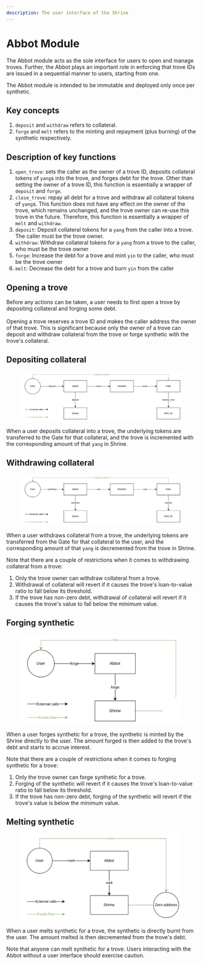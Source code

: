 ```yaml
---
description: The user interface of the Shrine
---
```


# Abbot Module

The Abbot module acts as the sole interface for users to open and manage troves. Further, the Abbot plays an important role in enforcing that trove IDs are issued in a sequential manner to users, starting from one.&#x20;

The Abbot module is intended to be immutable and deployed only once per synthetic.

## Key concepts

1. `deposit` and `withdraw` refers to collateral.
2. `forge` and `melt` refers to the minting and repayment (plus burning) of the synthetic respectively.

## Description of key functions

1. `open_trove`: sets the caller as the owner of a trove ID, deposits collateral tokens of `yang`s into the trove, and forges debt for the trove. Other than setting the owner of a trove ID, this function is essentially a wrapper of `deposit` and `forge`.
2. `close_trove`: repay all debt for a trove and withdraw all collateral tokens of `yang`s. This function does not have any effect on the owner of the trove, which remains unchanged, and the trove owner can re-use this trove in the future. Therefore, this function is essentially a wrapper of `melt` and `withdraw`.
3. `deposit`: Deposit collateral tokens for a `yang` from the caller into a trove. The caller must be the trove owner.
4. `withdraw`: Withdraw collateral tokens for a `yang` from a trove to the caller, who must be the trove owner
5. `forge`: Increase the debt for a trove and mint `yin` to the caller, who must be the trove owner
6. `melt`: Decrease the debt for a trove and burn `yin` from the caller

## Opening a trove

Before any actions can be taken, a user needs to first open a trove by depositing collateral and forging some debt.\
\
Opening a trove reserves a trove ID and makes the caller address the owner of that trove. This is significant because only the owner of a trove can deposit and withdraw collateral from the trove or forge synthetic with the trove's collateral.

## Depositing collateral

<figure><img src="../../.gitbook/assets/image (8).png" alt=""><figcaption></figcaption></figure>

When a user deposits collateral into a trove, the underlying tokens are transferred to the Gate for that collateral, and the trove is incremented with the corresponding amount of that `yang` in Shrine.

## Withdrawing collateral

<figure><img src="../../.gitbook/assets/image (9).png" alt=""><figcaption></figcaption></figure>

When a user withdraws collateral from a trove, the underlying tokens are transferred from the Gate for that collateral to the user, and the corresponding amount of that `yang` is decremented from the trove in Shrine.

Note that there are a couple of restrictions when it comes to withdrawing collateral from a trove:

1. Only the trove owner can withdraw collateral from a trove.
2. Withdrawal of collateral will revert if it causes the trove's loan-to-value ratio to fall below its threshold.
3. If the trove has non-zero debt, withdrawal of collateral will revert if it causes the trove's value to fall below the minimum value.

## Forging synthetic

<figure><img src="../../.gitbook/assets/image (6).png" alt=""><figcaption></figcaption></figure>

When a user forges synthetic for a trove, the synthetic is minted by the Shrine directly to the user. The amount forged is then added to the trove's debt and starts to accrue interest.

Note that there are a couple of restrictions when it comes to forging synthetic for a trove:

1. Only the trove owner can forge synthetic for a trove.
2. Forging of the synthetic will revert if it causes the trove's loan-to-value ratio to fall below its threshold.
3. If the trove has non-zero debt, forging of the synthetic will revert if the trove's value is below the minimum value.

## Melting synthetic

<figure><img src="../../.gitbook/assets/image (7).png" alt=""><figcaption></figcaption></figure>

When a user melts synthetic for a trove, the synthetic is directly burnt from the user. The amount melted is then decremented from the trove's debt.

Note that anyone can melt synthetic for a trove. Users interacting with the Abbot without a user interface should exercise caution.
